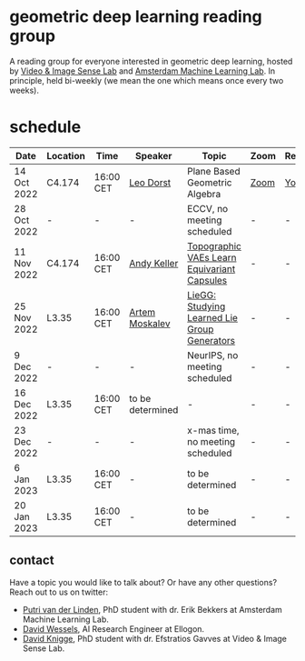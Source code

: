 # geometric deep learning reading group

A reading group for everyone interested in geometric deep learning, hosted by [Video & Image Sense Lab](https://ivi.fnwi.uva.nl/vislab/) and [Amsterdam Machine Learning Lab](https://amlab.science.uva.nl/). In principle, held bi-weekly (we mean the one which means once every two weeks).

# schedule

| Date | Location | Time | Speaker | Topic | Zoom | Recording |
| --- | --- | --- |  --- |  --- | --- | --- | 
| 14 Oct 2022 | C4.174 | 16:00 CET | [Leo Dorst](https://staff.fnwi.uva.nl/l.dorst/) | Plane Based Geometric Algebra | [Zoom](https://uva-live.zoom.us/j/87113909900) | [Youtube](https://www.youtube.com/watch?v=8n6GsKWznfY&ab_channel=UvA-GeoDL) |
| 28 Oct 2022 | - | - | - | ECCV, no meeting scheduled | - | - |
| 11 Nov 2022 | C4.174 | 16:00 CET | [Andy Keller](http://www.keller.org/about/) | [Topographic VAEs Learn Equivariant Capsules](https://arxiv.org/abs/2109.01394) | - | - |
| 25 Nov 2022 | L3.35 | 16:00 CET | [Artem Moskalev](https://amoskalev.github.io/) | [LieGG: Studying Learned Lie Group Generators](https://arxiv.org/abs/2210.04345) | - | - |
| 9 Dec 2022 | - | - | - | NeurIPS, no meeting scheduled | - | - |
| 16 Dec 2022 | L3.35 | 16:00 CET | to be determined | - | - | - |
| 23 Dec 2022 | - | - | - | x-mas time, no meeting scheduled | - | - |
| 6 Jan 2023 | L3.35 | 16:00 CET | - | to be determined | - | - |
| 20 Jan 2023 | L3.35 | 16:00 CET | - | to be determined | - | - |


## contact

Have a topic you would like to talk about? Or have any other questions? Reach out to us on twitter:
- [Putri van der Linden](https://twitter.com/compute_ri), PhD student with dr. Erik Bekkers at Amsterdam Machine Learning Lab.
- [David Wessels](https://mobile.twitter.com/dafidofff), AI Research Engineer at Ellogon.
- [David Knigge](https://twitter.com/davidmknigge), PhD student with dr. Efstratios Gavves at Video & Image Sense Lab.

